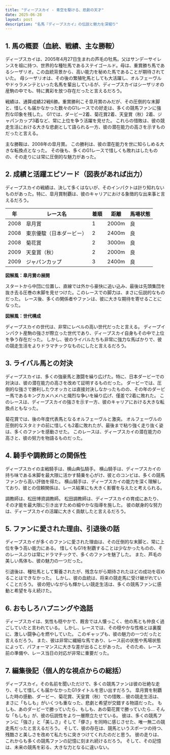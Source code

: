 ```yaml
---
title: "ディープスカイ - 青空を駆ける、悲劇の天才"
date: 2025-06-28
layout: post
description: "名馬『ディープスカイ』の伝説と魅力を深堀り"
---
```


## 1. 馬の概要（血統、戦績、主な勝鞍）

ディープスカイは、2005年4月27日生まれの芦毛の牡馬。父はサンデーサイレンスを祖に持つ、世界的な種牡馬であるステイゴールド。母は、重賞勝ち馬であるシーザリオ。この血統背景から、高い能力を秘めた馬であることが期待されていた。  母シーザリオは、その後の繁殖牝馬としても大活躍し、オルフェーヴルやドゥラメンテといった名馬を輩出しているが、ディープスカイはシーザリオの産駒の中でも、特に異彩を放つ存在だったと言えるだろう。

戦績は、通算成績22戦6勝。重賞勝利こそ皐月賞のみだが、その圧倒的な末脚と、惜しくも届かなかった数々のG1レースでの好走は、多くの競馬ファンに強烈な印象を残した。  G1では、ダービー2着、菊花賞2着、天皇賞（秋）2着、ジャパンカップ3着など、常に上位を争う活躍を見せた。  これらの惜敗は、彼の競走生活における大きな悲劇として語られる一方、彼の潜在能力の高さを示すものだったと言える。

主な勝鞍は、2008年の皐月賞。  この勝利は、彼の潜在能力を世に知らしめる大きな転換点となった。  その後も、多くのG1レースで惜しくも敗れはしたものの、その走りには常に圧倒的な魅力があった。


## 2. 成績と活躍エピソード（図表があれば出力）

ディープスカイの戦績は、決して多くはないが、そのインパクトは計り知れないものがあった。特に、皐月賞制覇は、彼のキャリアにおける象徴的な出来事と言えるだろう。

| 年 | レース名             | 着順 | 距離 | 馬場状態 |
|---|----------------------|-----|-----|---------|
| 2008 | 皐月賞               | 1   | 2000m | 良       |
| 2008 | 東京優駿（日本ダービー） | 2   | 2400m | 良       |
| 2008 | 菊花賞               | 2   | 3000m | 良       |
| 2009 | 天皇賞（秋）           | 2   | 2000m | 良       |
| 2009 | ジャパンカップ         | 3   | 2400m | 良       |


**図解風：皐月賞の展開**

スタートから中団に位置し、直線では外から豪快に追い込み、最後は先頭集団を抜き去る圧巻の末脚を見せつけた。このレースでの脚力は、まさに伝説的なものだった。  レース後、多くの関係者やファンは、彼に大きな期待を寄せることになった。


**図解風：世代構成**

ディープスカイの世代は、非常にレベルの高い世代だったと言える。  ディープインパクト産駒の強さが際立った世代であり、ディープスカイ自身もその中で上位を争う存在だった。  しかし、彼のライバルたちも非常に強力な馬ばかりで、彼の競走生活をよりドラマチックなものにしたと言えるだろう。


## 3. ライバル馬との対決

ディープスカイは、多くの強豪馬と激闘を繰り広げた。特に、日本ダービーでの対決は、彼の潜在能力の高さを改めて証明するものだった。  ダービーでは、圧倒的な強さで勝利したウオッカとは直接対決しなかったものの、その年のダービー馬であるキングカメハメハと熾烈な争いを繰り広げ、僅差で2着に敗れた。  このレースは、ディープスカイの強さを示す一方、彼のキャリアにおける大きな転換点ともなった。

菊花賞では、後の年度代表馬となるオルフェーヴルと激突。  オルフェーヴルの圧倒的なスタミナの前に惜しくも2着に敗れたが、最後まで粘り強く走り抜く姿は、多くのファンを感動させた。  このレースは、ディープスカイの潜在能力の高さと、彼の努力を物語るものだった。


## 4. 騎手や調教師との関係性

ディープスカイの主戦騎手は、横山典弘騎手。  横山騎手は、ディープスカイの持ち味である末脚を最大限に活かす騎乗を心がけ、彼とのコンビは、多くの競馬ファンから高い評価を得た。  横山騎手は、ディープスカイの能力を深く理解しており、彼との信頼関係は、レース結果にも大きく影響を与えたと考えられる。

調教師は、松田博資調教師。  松田調教師は、ディープスカイの育成にあたり、その才能を最大限に引き出すための細やかな指導を施した。  彼の献身的な努力は、ディープスカイの活躍に大きく貢献したと言えるだろう。


## 5. ファンに愛された理由、引退後の話

ディープスカイが多くのファンに愛された理由は、その圧倒的な末脚と、常に上位を争う高い能力にある。  惜しくもG1を制覇することは少なかったものの、そのレースぶりは常にドラマチックで、多くのファンを魅了した。  また、芦毛の美しい馬体も、彼の魅力の一つだった。

引退後は、種牡馬として繋養されたが、残念ながら期待されたほどの成功を収めることはできなかった。  しかし、彼の血統は、将来の競走馬に受け継がれていくことだろう。  彼の短いながらも輝かしい競走生活は、多くの競馬ファンに感動と希望を与え続けた。


## 6. おもしろハプニングや逸話

ディープスカイは、気性も穏やかで、厩舎では人懐っこく、他の馬とも仲良く過ごしていたと言われている。  しかし、レースでは、その穏やかな性格とは裏腹に、激しい闘争心を燃やしていた。  このギャップも、彼の魅力の一つだったと言えるだろう。  また、彼は非常に繊細な馬であり、レース前の状態や馬場状態によって、パフォーマンスに大きな差が出ることがあった。  そのため、レース前の準備や、レース当日の対応が非常に重要だった。


## 7. 編集後記（個人的な視点からの総括）

ディープスカイ。その名前を聞いただけで、多くの競馬ファンは彼の壮絶な走り、そして惜しくも届かなかったG1タイトルを思い出すだろう。  皐月賞を制覇した時の感動、ダービー、菊花賞、天皇賞（秋）での惜敗…  彼の競走生活は、まさに「もしも」がいくつも重なった、悲劇と希望が交錯する物語だった。  もしも、あのダービーで勝っていたら、もしも、あの菊花賞で勝っていたら…  そんな「もしも」が、彼の伝説性をより一層際立たせている。  彼は、多くの競馬ファンに「強さ」と「美しさ」そして「儚さ」を同時に感じさせた、唯一無二の競走馬だったと言えるだろう。  そして、彼の存在は、競馬というスポーツの持つ、残酷さと美しさを改めて私たちに突きつけてくれたのだと思う。  彼の走りは、これからも多くの競馬ファンの記憶に刻まれ続けるだろう。  そして、その記憶は、未来の競馬を彩る、大きな力となるに違いない。
